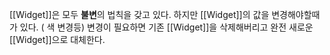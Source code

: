 
[[Widget]]은 모두 **불변**의 법칙을 갖고 있다.
하지만 [[Widget]]의 값을 변경해야할때가 있다. ( 색 변경등)
변경이 필요하면 기존 [[Widget]]을 삭제해버리고 완전 새로운 [[Widget]]으로 대체한다.